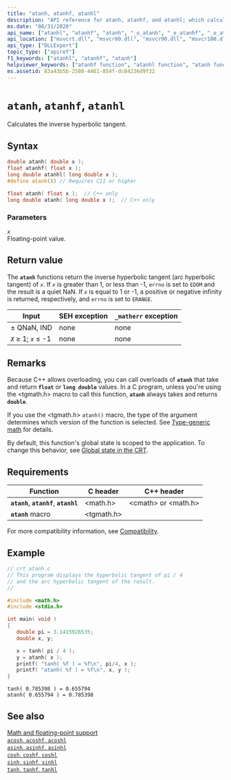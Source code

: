 ```yaml
---
title: "atanh, atanhf, atanhl"
description: "API reference for atanh, atanhf, and atanhl; which calculate the inverse hyperbolic tangent of a floating-point value."
ms.date: "08/31/2020"
api_name: ["atanhl", "atanhf", "atanh", "_o_atanh", "_o_atanhf", "_o_atanhl"]
api_location: ["msvcrt.dll", "msvcr80.dll", "msvcr90.dll", "msvcr100.dll", "msvcr100_clr0400.dll", "msvcr110.dll", "msvcr110_clr0400.dll", "msvcr120.dll", "msvcr120_clr0400.dll", "ucrtbase.dll", "api-ms-win-crt-math-l1-1-0.dll"]
api_type: ["DLLExport"]
topic_type: ["apiref"]
f1_keywords: ["atanhl", "atanhf", "atanh"]
helpviewer_keywords: ["atanhf function", "atanhl function", "atanh function"]
ms.assetid: 83a43b5b-2580-4461-854f-dc84236d9f32
---
```

# `atanh`, `atanhf`, `atanhl`

Calculates the inverse hyperbolic tangent.

## Syntax

```C
double atanh( double x );
float atanhf( float x );
long double atanhl( long double x );
#define atanh(X) // Requires C11 or higher

float atanh( float x );  // C++ only
long double atanh( long double x );  // C++ only
```

### Parameters

*`x`*\
Floating-point value.

## Return value

The **`atanh`** functions return the inverse hyperbolic tangent (arc hyperbolic tangent) of *`x`*. If *`x`* is greater than 1, or less than -1, `errno` is set to `EDOM` and the result is a quiet NaN. If *`x`* is equal to 1 or -1, a positive or negative infinity is returned, respectively, and `errno` is set to `ERANGE`.

| Input | SEH exception | `_matherr` exception |
|---|---|---|
| ± QNaN, IND | none | none |
| *`X`* ≥ 1; *`x`* ≤ -1 | none | none |

## Remarks

Because C++ allows overloading, you can call overloads of **`atanh`** that take and return **`float`** or **`long double`** values. In a C program, unless you're using the \<tgmath.h> macro to call this function, **`atanh`** always takes and returns **`double`**.

If you use the \<tgmath.h> `atanh()` macro, the type of the argument determines which version of the function is selected. See [Type-generic math](../tgmath.md) for details.

By default, this function's global state is scoped to the application. To change this behavior, see [Global state in the CRT](../global-state.md).

## Requirements

| Function | C header | C++ header |
|---|---|---|
| **`atanh`**, **`atanhf`**, **`atanhl`** | \<math.h> | \<cmath> or \<math.h> |
| **`atanh`** macro | \<tgmath.h> |  |

For more compatibility information, see [Compatibility](../compatibility.md).

## Example

```C
// crt_atanh.c
// This program displays the hyperbolic tangent of pi / 4
// and the arc hyperbolic tangent of the result.
//

#include <math.h>
#include <stdio.h>

int main( void )
{
   double pi = 3.1415926535;
   double x, y;

   x = tanh( pi / 4 );
   y = atanh( x );
   printf( "tanh( %f ) = %f\n", pi/4, x );
   printf( "atanh( %f ) = %f\n", x, y );
}
```

```Output
tanh( 0.785398 ) = 0.655794
atanh( 0.655794 ) = 0.785398
```

## See also

[Math and floating-point support](../floating-point-support.md)\
[`acosh`, `acoshf`, `acoshl`](acosh-acoshf-acoshl.md)\
[`asinh`, `asinhf`, `asinhl`](asinh-asinhf-asinhl.md)\
[`cosh`, `coshf`, `coshl`](cosh-coshf-coshl.md)\
[`sinh`, `sinhf`, `sinhl`](sinh-sinhf-sinhl.md)\
[`tanh`, `tanhf`, `tanhl`](tanh-tanhf-tanhl.md)
